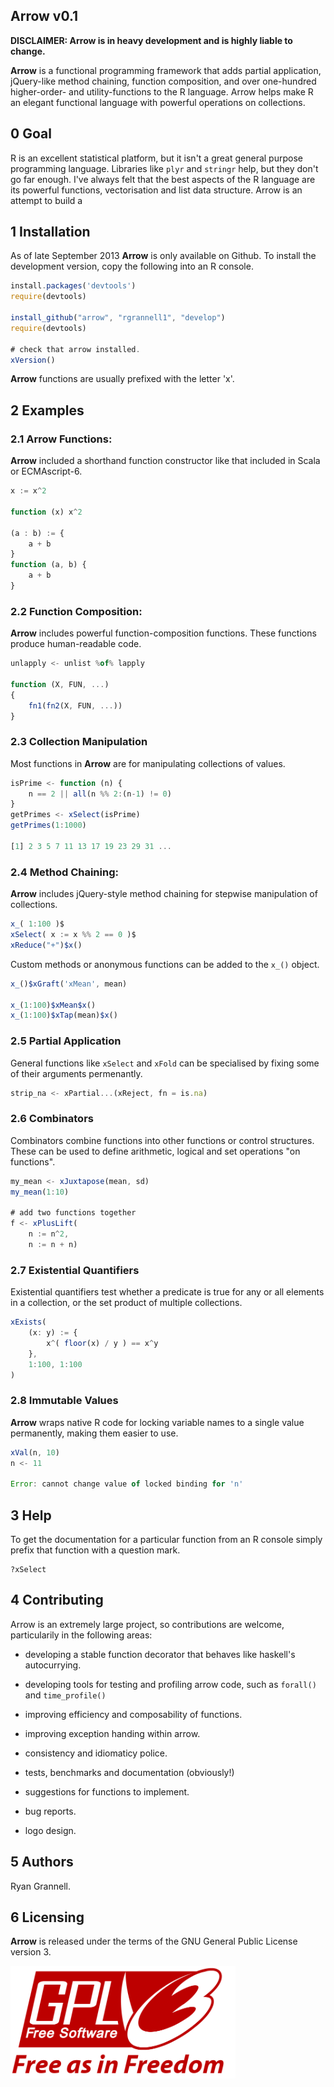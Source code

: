 Arrow v0.1
-----------------------------------

**DISCLAIMER: Arrow is in heavy development and is highly liable to change.**

**Arrow** is a functional programming framework that adds partial application,
jQuery-like method chaining, function composition,
and over one-hundred higher-order- and utility-functions to the R language.
Arrow helps make R an elegant functional language with powerful operations on collections.

## 0 Goal

R is an excellent statistical platform, but it isn't a great general purpose programming language.
Libraries like ```plyr``` and ```stringr``` help, but they don't go far enough. I've 
always felt that the best aspects of the R language are its powerful functions, vectorisation and 
list data structure. Arrow is an attempt to build a 









## 1 Installation

As of late September 2013 **Arrow** is only available on Github. To install the development version, copy the
following into an R console.

```javascript
install.packages('devtools')
require(devtools)

install_github("arrow", "rgrannell1", "develop")
require(devtools)

# check that arrow installed.
xVersion()
```
**Arrow** functions are usually prefixed with the letter 'x'.

## 2 Examples

### 2.1 Arrow Functions:

**Arrow** included a shorthand function constructor like that
 included in Scala or ECMAscript-6.

```javascript
x := x^2

function (x) x^2

(a : b) := {
    a + b
}
function (a, b) {
    a + b
}
```
### 2.2 Function Composition:

**Arrow** includes powerful function-composition functions.
These functions produce human-readable code.

```javascript
unlapply <- unlist %of% lapply

function (X, FUN, ...)
{
    fn1(fn2(X, FUN, ...))
}
```
### 2.3 Collection Manipulation

Most functions in **Arrow** are for manipulating collections of values.

```javascript
isPrime <- function (n) {
    n == 2 || all(n %% 2:(n-1) != 0)
}
getPrimes <- xSelect(isPrime)
getPrimes(1:1000)

[1] 2 3 5 7 11 13 17 19 23 29 31 ...
```
### 2.4 Method Chaining:

**Arrow** includes jQuery-style method chaining for stepwise manipulation
of collections.

```javascript
x_( 1:100 )$
xSelect( x := x %% 2 == 0 )$
xReduce("+")$x()
```

Custom methods or anonymous functions can be added to the ```x_()``` object.

```javascript
x_()$xGraft('xMean', mean)

x_(1:100)$xMean$x()
x_(1:100)$xTap(mean)$x()
```

### 2.5 Partial Application

General functions like ```xSelect``` and ```xFold``` can be
specialised by fixing some of their arguments permenantly.

```javascript
strip_na <- xPartial...(xReject, fn = is.na)
```
### 2.6 Combinators

Combinators combine functions into other functions or control structures. These
can be used to define arithmetic, logical and set operations "on functions".

```javascript
my_mean <- xJuxtapose(mean, sd)
my_mean(1:10)

# add two functions together
f <- xPlusLift(
    n := n^2,
    n := n + n)
```

### 2.7 Existential Quantifiers

Existential quantifiers test whether a predicate is true for any or all
elements in a collection, or the set product of multiple collections.

```javascript
xExists(
    (x: y) := {
        x^( floor(x) / y ) == x^y
    },
    1:100, 1:100
)
```

### 2.8 Immutable Values

**Arrow** wraps native R code for locking variable names to a single value
permanently, making them easier to use.

```javascript
xVal(n, 10)
n <- 11

Error: cannot change value of locked binding for 'n'
```

## 3 Help

To get the documentation for a particular function from an R console simply prefix that function with a question mark.

```
?xSelect
```

## 4 Contributing

Arrow is an extremely large project, so contributions are welcome, particularily in the following areas:

* developing a stable function decorator that behaves like haskell's autocurrying.
* developing tools for testing and profiling arrow code, such as ```forall()``` and ```time_profile()```
* improving efficiency and composability of functions.
* improving exception handing within arrow.

* consistency and idiomaticy police.
* tests, benchmarks and documentation (obviously!)
* suggestions for functions to implement.
* bug reports.

* logo design.


## 5 Authors

Ryan Grannell.

## 6 Licensing

**Arrow** is released under the terms of the GNU General Public License version 3.

<img src="gpl3.png" height = "180"> </img>

